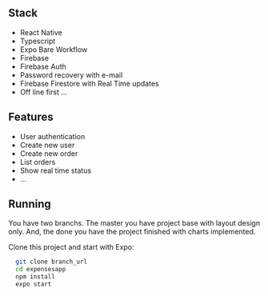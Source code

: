 ## Stack

- React Native
- Typescript
- Expo Bare Workflow
- Firebase
- Firebase Auth
- Password recovery with e-mail
- Firebase Firestore with Real Time updates
- Off line first ...


## Features

- User authentication 
- Create new user
- Create new order
- List orders
- Show real time status
- ...


## Running

You have two branchs. The master you have project base with layout design only. And, the done you have the project finished with charts implemented.

Clone this project and start with Expo: 
```bash
  git clone branch_url
  cd expensesapp
  npm install
  expo start
```

